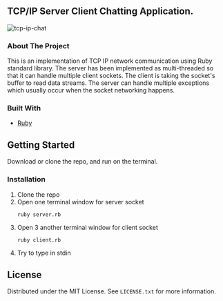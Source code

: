 <!-- ABOUT THE PROJECT -->
## TCP/IP Server Client Chatting Application.

![tcp-ip-chat](./assets/chat-full.gif)

### About The Project

This is an implementation of TCP IP network communication using Ruby standard library. The server has been implemented as multi-threaded so that it can handle multiple client sockets. The client is taking the socket's buffer to read data streams. The server can handle multiple exceptions which usually occur when the socket networking happens.

### Built With

* [Ruby](https://www.ruby-lang.org/en/)

<!-- GETTING STARTED -->
## Getting Started

Download or clone the repo, and run on the terminal.

### Installation

1. Clone the repo
2. Open one terminal window for server socket
   ```
   ruby server.rb
   ```
3. Open 3 another terminal window for client socket
   ```sh
   ruby client.rb
   ```
4. Try to type in stdin

<!-- LICENSE -->
## License

Distributed under the MIT License. See `LICENSE.txt` for more information.

